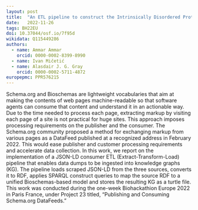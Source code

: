 ```yaml
---
layout: post
title:  "An ETL pipeline to construct the Intrinsically Disordered Proteins Knowledge Graph (IDP-KG) using Bioschemas JSON-LD data dumps"
date:   2022-11-26
tags: BH22EU
doi: 10.37044/osf.io/7f95d
wikidata: Q115449286
authors:
  - name: Ammar Ammar
    orcid: 0000-0002-8399-8990
  - name: Ivan Mičetić
  - name: Alasdair J. G. Gray
    orcid: 0000-0002-5711-4872
europepmc: PPR576215
---
```


Schema.org and Bioschemas are lightweight vocabularies that aim at making the contents of web pages machine-readable so that software agents can consume that content and understand it in an actionable way. Due to the time needed to process each page, extracting markup by visiting each page of a site is not practical for huge sites. This approach imposes processing requirements on the publisher and the consumer. The Schema.org community proposed a method for exchanging markup from various pages as a DataFeed published at a recognized address in February 2022. This would ease publisher and customer processing requirements and accelerate data collection. In this work, we report on the implementation of a JSON-LD consumer ETL (Extract-Transform-Load) pipeline that enables data dumps to be ingested into knowledge graphs (KG). The pipeline loads scraped JSON-LD from the three sources, converts it to RDF, applies SPARQL construct queries to map the source RDF to a unified Bioschemas-based model and stores the resulting KG as a turtle file. This work was conducted during the one-week Biohackathion Europe 2022 in Paris France, under Project 23 titled, “Publishing and Consuming Schema.org DataFeeds.”

